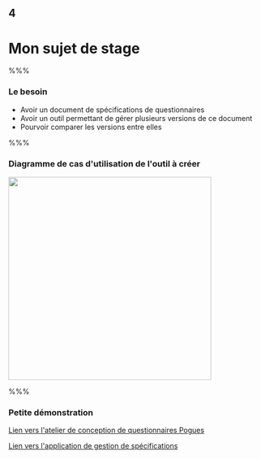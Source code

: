 <!-- .slide: data-background-image="images/insee_ensai.png" data-background-size="600px" class="chapter" -->

## 4

<h1>Mon sujet de stage</h1>

%%%

<!-- .slide: class="slide" data-background-image="images/insee_ensai.png" data-background-size="600px" -->

### Le besoin

- Avoir un document de spécifications de questionnaires
- Avoir un outil permettant de gérer plusieurs versions de ce document
- Pourvoir comparer les versions entre elles

%%%

<!-- .slide: class="slide" -->

### Diagramme de cas d'utilisation de l'outil à créer

<div class="center">
	<img src="images/diag_use_case.jpg" width="400px" />
</div>

%%%

<!-- .slide: class="slide" data-background-image="images/insee_ensai.png" data-background-size="600px" -->

### Petite démonstration

[Lien vers l'atelier de conception de questionnaires Pogues](https://dvrmspogfolht01.ad.insee.intra/rmspogfo/)

[Lien vers l'application de gestion de spécifications](https://localhost:3000/)
